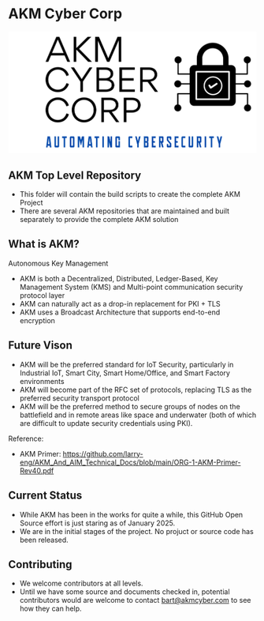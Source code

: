 # AKM Cyber Corp
![logo](images/AKMCyberLogo.png)

## AKM Top Level Repository
- This folder will contain the build scripts to create the complete AKM Project
- There are several AKM repositories that are maintained and built separately to provide the complete AKM solution

## What is AKM?
Autonomous Key Management
- AKM is both a Decentralized, Distributed, Ledger-Based, Key Management System (KMS) and Multi-point communication security protocol layer
- AKM can naturally act as a drop-in replacement for PKI + TLS
- AKM uses a Broadcast Architecture that supports end-to-end encryption

## Future Vison
- AKM will be the preferred standard for IoT Security, particularly in Industrial IoT, Smart City, Smart Home/Office, and Smart Factory environments
- AKM will become part of the RFC set of protocols, replacing TLS as the preferred security transport protocol
- AKM will be the preferred method to secure groups of nodes on the battlefield and in remote areas like space and underwater (both of which are difficult to update security credentials using PKI).

Reference:
* AKM Primer: 
https://github.com/larry-eng/AKM_And_AIM_Technical_Docs/blob/main/ORG-1-AKM-Primer-Rev40.pdf


## Current Status
- While AKM has been in the works for quite a while, this GitHub Open Source effort is just staring as of January 2025.
- We are in the initial stages of the project. No projuct or source code has been released.

## Contributing
- We welcome contributors at all levels.
- Until we have some source and documents checked in, potential contributors would are welcome to contact bart@akmcyber.com to see how they can help.
